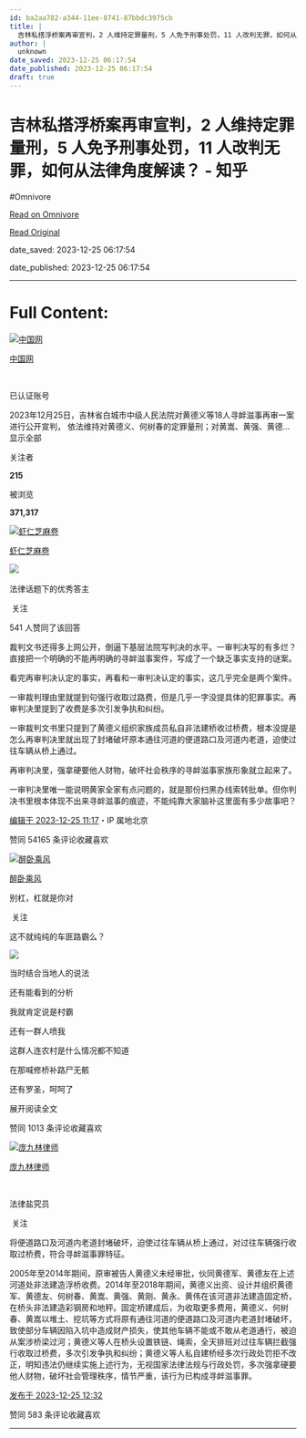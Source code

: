 ```yaml
---
id: ba2aa782-a344-11ee-8741-87bbdc3975cb
title: |
  吉林私搭浮桥案再审宣判，2 人维持定罪量刑，5 人免予刑事处罚，11 人改判无罪，如何从法律角度解读？ - 知乎
author: |
  unknown
date_saved: 2023-12-25 06:17:54
date_published: 2023-12-25 06:17:54
draft: true
---
```


# 吉林私搭浮桥案再审宣判，2 人维持定罪量刑，5 人免予刑事处罚，11 人改判无罪，如何从法律角度解读？ - 知乎
#Omnivore

[Read on Omnivore](https://omnivore.app/me/2-5-11-18ca1dc2003)

[Read Original](https://www.zhihu.com/question/636528695/answer/3338158120)

date_saved: 2023-12-25 06:17:54

date_published: 2023-12-25 06:17:54

--- 

# Full Content: 

[![中国网](https://proxy-prod.omnivore-image-cache.app/0x0,sxrozb5yVrRD6nNDdC5cF96NIb-U8q3aSLro_DfDUdsE/https://picx.zhimg.com/v2-76c3df6beba32c0d96d3000cdc624445_l.jpg?source=1def8aca)](https://www.zhihu.com/org/zhong-guo-wang-25)

[中国网](https://www.zhihu.com/org/zhong-guo-wang-25)

[​](https://www.zhihu.com/question/48510028)

已认证账号

2023年12月25日，吉林省白城市中级人民法院对黄德义等18人寻衅滋事再审一案进行公开宣判， 依法维持对黄德义、何树春的定罪量刑；对黄嵩、黄强、黄德…显示全部 ​

关注者

**215**

被浏览

**371,317**

[![虾仁芝麻卷](https://proxy-prod.omnivore-image-cache.app/0x0,sr0K3xJlpEEND8508Duo8E-9Rz9a9_-tkHCZ0M_Z2u08/https://pica.zhimg.com/v2-064c765dfca68dad8af74a929508add5_l.jpg?source=2c26e567)](https://www.zhihu.com/people/xiarenzhimajuan)

[虾仁芝麻卷](https://www.zhihu.com/people/xiarenzhimajuan)

[​](https://www.zhihu.com/question/48509984)​![](https://proxy-prod.omnivore-image-cache.app/0x0,sRpP1H2oa_TfsDLpATwsIt6ipVLRN7HlUZGTch2Ee4JQ/https://picx.zhimg.com/v2-4812630bc27d642f7cafcd6cdeca3d7a.jpg?source=88ceefae)

法律话题下的优秀答主

​ 关注

541 人赞同了该回答

裁判文书还得多上网公开，倒逼下基层法院写判决的水平。一审判决写的有多烂？直接把一个明确的不能再明确的寻衅滋事案件，写成了一个缺乏事实支持的谜案。

看完再审判决认定的事实，再看和一审判决认定的事实，这几乎完全是两个案件。

一审裁判理由里就提到句强行收取过路费，但是几乎一字没提具体的犯罪事实。再审判决里提到了收费是多次引发争执和纠纷。

一审裁判文书里只提到了黄德义组织家族成员私自非法建桥收过桥费，根本没提是怎么再审判决里就出现了封堵破坏原本通往河道的便道路口及河道内老道，迫使过往车辆从桥上通过。

再审判决里，强拿硬要他人财物，破坏社会秩序的寻衅滋事家族形象就立起来了。

一审判决里唯一能说明黄家全家有点问题的，就是那份扫黑办线索转批单。但你判决书里根本体现不出来寻衅滋事的痕迹，不能纯靠大家脑补这里面有多少故事吧？

[编辑于 2023-12-25 11:17](https://www.zhihu.com/question/636528695/answer/3338158120)・IP 属地北京

​赞同 541​​65 条评论​收藏​喜欢

[![醉卧乘风](https://proxy-prod.omnivore-image-cache.app/0x0,sc4cArN8qXlbj7PrQH-1OYm4mh_wklbow7hWPA-54E4s/https://pic1.zhimg.com/v2-967572f6b7a5e4a2cba905e77d9d9c3b_l.jpg?source=1def8aca)](https://www.zhihu.com/people/zui-wo-cheng-feng-5)

[醉卧乘风](https://www.zhihu.com/people/zui-wo-cheng-feng-5)

别杠，杠就是你对

​ 关注

这不就纯纯的车匪路霸么？

![](https://proxy-prod.omnivore-image-cache.app/1080x1495,sSfgI1-IYFV9-6uBS2cIm2yEvar157XtpvHOXh5s48Ek/https://pica.zhimg.com/50/v2-752235dad31bdf24a7c1bf7eeaf8856c_720w.jpg?source=1def8aca)

当时结合当地人的说法

还有能看到的分析

我就肯定说是村霸

还有一群人喷我

这群人连农村是什么情况都不知道

在那喊修桥补路尸无骸

还有罗圣，呵呵了

展开阅读全文​

​赞同 101​​3 条评论​收藏​喜欢

[![庞九林律师](https://proxy-prod.omnivore-image-cache.app/0x0,sWFwyGmuahMiyKr2SkQN0icMaPm9DfqnA-J4BiUrhVuc/https://pic1.zhimg.com/v2-0eedec2794d49aad7fbb2f8c9921a582_l.jpg?source=1def8aca)](https://www.zhihu.com/people/pang-jiu-lin)

[庞九林律师](https://www.zhihu.com/people/pang-jiu-lin)

[​](https://www.zhihu.com/question/48510028)

法律盐究员

​ 关注

 将便道路口及河道内老道封堵破坏，迫使过往车辆从桥上通过，对过往车辆强行收取过桥费，符合寻衅滋事罪特征。

2005年至2014年期间，原审被告人黄德义未经审批，伙同黄德军、黄德友在上述河道处非法建造浮桥收费。2014年至2018年期间，黄德义出资、设计并组织黄德军、黄德友、何树春、黄嵩、黄强、黄刚、黄永、黄伟在该河道非法建造固定桥，在桥头非法建造彩钢房和地秤。固定桥建成后，为收取更多费用，黄德义、何树春、黄嵩以堆土、挖坑等方式将原有通往河道的便道路口及河道内老道封堵破坏，致使部分车辆因陷入坑中造成财产损失，使其他车辆不能或不敢从老道通行，被迫从案涉桥梁过河；黄德义等人在桥头设置铁链、绳索，全天排班对过往车辆拦截强行收取过桥费，多次引发争执和纠纷；黄德义等人私自建桥经多次行政处罚拒不改正，明知违法仍继续实施上述行为，无视国家法律法规与行政处罚，多次强拿硬要他人财物，破坏社会管理秩序，情节严重，该行为已构成寻衅滋事罪。

[发布于 2023-12-25 12:32](https://www.zhihu.com/question/636528695/answer/3338250823)

​赞同 58​​3 条评论​收藏​喜欢

---

